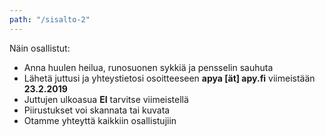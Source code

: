 ```yaml
---
path: "/sisalto-2"
---
```

<div class="avystykset-instructions">
Näin osallistut:

- Anna huulen heilua, runosuonen sykkiä ja pensselin sauhuta
- Lähetä juttusi ja yhteystietosi osoitteeseen **apya [ät] apy.fi** viimeistään **23.2.2019**
- Juttujen ulkoasua **EI** tarvitse viimeistellä
- Piirustukset voi skannata tai kuvata
- Otamme yhteyttä kaikkiin osallistujiin

</div>

